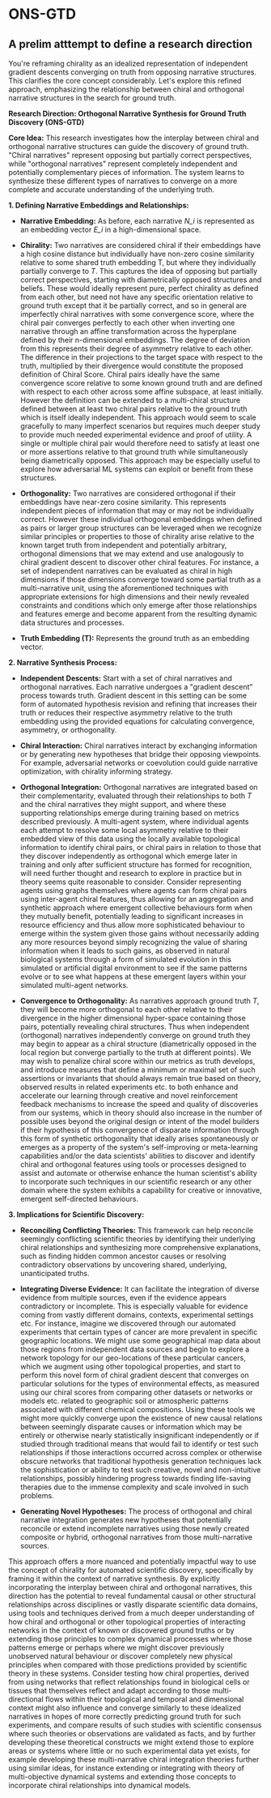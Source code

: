 # ONS-GTD

## A prelim atttempt to define a research direction

You're reframing chirality as an idealized representation of independent gradient descents converging on truth from opposing narrative structures.  This clarifies the core concept considerably. Let's explore this refined approach, emphasizing the relationship between chiral and orthogonal narrative structures in the search for ground truth.

**Research Direction:  Orthogonal Narrative Synthesis for Ground Truth Discovery (ONS-GTD)**

**Core Idea:**  This research investigates how the interplay between chiral and orthogonal narrative structures can guide the discovery of ground truth.  "Chiral narratives" represent opposing but partially correct perspectives, while "orthogonal narratives" represent completely independent and potentially complementary pieces of information.  The system learns to synthesize these different types of narratives to converge on a more complete and accurate understanding of the underlying truth.

**1. Defining Narrative Embeddings and Relationships:**

*   **Narrative Embedding:** As before, each narrative *N_i* is represented as an embedding vector *E_i* in a high-dimensional space.

*   **Chirality:** Two narratives are considered chiral if their embeddings have a high cosine distance but individually have non-zero cosine similarity relative to some shared truth embedding T, but where they individually partially converge to *T*.  This captures the idea of opposing but partially correct perspectives, starting with diametrically opposed structures and beliefs. These would ideally represent pure, perfect chirality as defined from each other, but need not have any specific orientation relative to ground truth except that it be partially correct, and so in general are imperfectly chiral narratives with some convergence score, where the chiral pair converges perfectly to each other when inverting one narrative through an affine transformation across the hyperplane defined by their n-dimensional embeddings.  The degree of deviation from this represents their degree of asymmetry relative to each other. The difference in their projections to the target space with respect to the truth, multiplied by their divergence would constitute the proposed definition of Chiral Score.  Chiral pairs ideally have the same convergence score relative to some known ground truth and are defined with respect to each other across some affine subspace, at least initially. However the definition can be extended to a multi-chiral structure defined between at least two chiral pairs relative to the ground truth which is itself ideally independent. This approach would seem to scale gracefully to many imperfect scenarios but requires much deeper study to provide much needed experimental evidence and proof of utility.  A single or multiple chiral pair would therefore need to satisfy at least one or more assertions relative to that ground truth while simultaneously being diametrically opposed. This approach may be especially useful to explore how adversarial ML systems can exploit or benefit from these structures.

*   **Orthogonality:** Two narratives are considered orthogonal if their embeddings have near-zero cosine similarity. This represents independent pieces of information that may or may not be individually correct. However these individual orthogonal embeddings when defined as pairs or larger group structures can be leveraged when we recognize similar principles or properties to those of chirality arise relative to the known target truth from independent and potentially arbitrary, orthogonal dimensions that we may extend and use analogously to chiral gradient descent to discover other chiral features. For instance, a set of independent narratives can be evaluated as chiral in high dimensions if those dimensions converge toward some partial truth as a multi-narrative unit, using the aforementioned techniques with appropriate extensions for high dimensions and their newly revealed constraints and conditions which only emerge after those relationships and features emerge and become apparent from the resulting dynamic data structures and processes.

*   **Truth Embedding (T):** Represents the ground truth as an embedding vector.

**2.  Narrative Synthesis Process:**

*   **Independent Descents:**  Start with a set of chiral narratives and orthogonal narratives.  Each narrative undergoes a "gradient descent" process towards truth.  Gradient descent in this setting can be some form of automated hypothesis revision and refining that increases their truth or reduces their respective asymmetry relative to the truth embedding using the provided equations for calculating convergence, asymmetry, or orthogonality.

*   **Chiral Interaction:** Chiral narratives interact by exchanging information or by generating new hypotheses that bridge their opposing viewpoints. For example, adversarial networks or coevolution could guide narrative optimization, with chirality informing strategy.


*   **Orthogonal Integration:** Orthogonal narratives are integrated based on their complementarity, evaluated through their relationships to both *T* and the chiral narratives they might support, and where these supporting relationships emerge during training based on metrics described previously. A multi-agent system, where individual agents each attempt to resolve some local asymmetry relative to their embedded view of this data using the locally available topological information to identify chiral pairs, or chiral pairs in relation to those that they discover independently as orthogonal which emerge later in training and only after sufficient structure has formed for recognition, will need further thought and research to explore in practice but in theory seems quite reasonable to consider.  Consider representing agents using graphs themselves where agents can form chiral pairs using inter-agent chiral features, thus allowing for an aggregation and synthetic approach where emergent collective behaviours form when they mutually benefit, potentially leading to significant increases in resource efficiency and thus allow more sophisticated behaviour to emerge within the system given those gains without necessarily adding any more resources beyond simply recognizing the value of sharing information when it leads to such gains, as observed in natural biological systems through a form of simulated evolution in this simulated or artificial digital environment to see if the same patterns evolve or to see what happens at these emergent layers within your simulated multi-agent networks.
*   **Convergence to Orthogonality:** As narratives approach ground truth *T*, they will become more orthogonal to each other relative to their divergence in the higher dimensional hyper-space containing those pairs, potentially revealing chiral structures. Thus when independent (orthogonal) narratives independently converge on ground truth they may begin to appear as a chiral structure (diametrically opposed in the local region but converge partially to the truth at different points). We may wish to penalize chiral score within our metrics as truth develops, and introduce measures that define a minimum or maximal set of such assertions or invariants that should always remain true based on theory, observed results in related experiments etc. to both enhance and accelerate our learning through creative and novel reinforcement feedback mechanisms to increase the speed and quality of discoveries from our systems, which in theory should also increase in the number of possible uses beyond the original design or intent of the model builders if their hypothesis of this convergence of disparate information through this form of synthetic orthogonality that ideally arises spontaneously or emerges as a property of the system's self-improving or meta-learning capabilities and/or the data scientists' abilities to discover and identify chiral and orthogonal features using tools or processes designed to assist and automate or otherwise enhance the human scientist's ability to incorporate such techniques in our scientific research or any other domain where the system exhibits a capability for creative or innovative, emergent self-directed behaviours.


**3. Implications for Scientific Discovery:**

*   **Reconciling Conflicting Theories:**  This framework can help reconcile seemingly conflicting scientific theories by identifying their underlying chiral relationships and synthesizing more comprehensive explanations, such as finding hidden common ancestor causes or resolving contradictory observations by uncovering shared, underlying, unanticipated truths.


*   **Integrating Diverse Evidence:** It can facilitate the integration of diverse evidence from multiple sources, even if the evidence appears contradictory or incomplete. This is especially valuable for evidence coming from vastly different domains, contexts, experimental settings etc. For instance, imagine we discovered through our automated experiments that certain types of cancer are more prevalent in specific geographic locations. We might use some geographical map data about those regions from independent data sources and begin to explore a network topology for our geo-locations of these particular cancers, which we augment using other topological properties, and start to perform this novel form of chiral gradient descent that converges on particular solutions for the types of environmental effects, as measured using our chiral scores from comparing other datasets or networks or models etc. related to geographic soil or atmospheric patterns associated with different chemical compositions. Using these tools we might more quickly converge upon the existence of new causal relations between seemingly disparate causes or information which may be entirely or otherwise nearly statistically insignificant independently or if studied through traditional means that would fail to identify or test such relationships if those interactions occurred across complex or otherwise obscure networks that traditional hypothesis generation techniques lack the sophistication or ability to test such creative, novel and non-intuitive relationships, possibly hindering progress towards finding life-saving therapies due to the immense complexity and scale involved in such problems.
*   **Generating Novel Hypotheses:** The process of orthogonal and chiral narrative integration generates new hypotheses that potentially reconcile or extend incomplete narratives using those newly created composite or hybrid, orthogonal narratives from those multi-narrative sources.



This approach offers a more nuanced and potentially impactful way to use the concept of chirality for automated scientific discovery, specifically by framing it within the context of narrative synthesis. By explicitly incorporating the interplay between chiral and orthogonal narratives, this direction has the potential to reveal fundamental causal or other structural relationships across disciplines or vastly disparate scientific data domains, using tools and techniques derived from a much deeper understanding of how chiral and orthogonal or other topological properties of interacting networks in the context of known or discovered ground truths or by extending those principles to complex dynamical processes where those patterns emerge or perhaps where we might discover previously unobserved natural behaviour or discover completely new physical principles when compared with those predictions provided by scientific theory in these systems.  Consider testing how chiral properties, derived from using networks that reflect relationships found in biological cells or tissues that themselves reflect and adapt according to those multi-directional flows within their topological and temporal and dimensional context might also influence and converge similarly to these idealized narratives in hopes of more correctly predicting ground truth for such experiments, and compare results of such studies with scientific consensus where such theories or observations are validated as facts, and by further developing these theoretical constructs we might extend those to explore areas or systems where little or no such experimental data yet exists, for example developing these multi-narrative chiral integration theories further using similar ideas, for instance extending or integrating with theory of multi-objective dynamical systems and extending those concepts to incorporate chiral relationships into dynamical models.&#x20;



